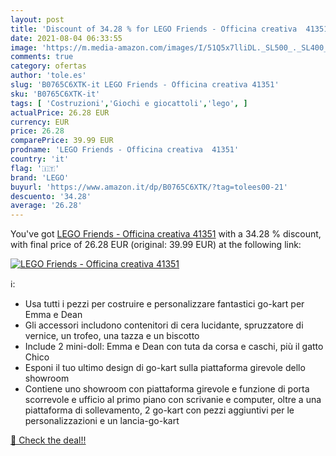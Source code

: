 ```yaml
---
layout: post
title: 'Discount of 34.28 % for LEGO Friends - Officina creativa  41351'
date: 2021-08-04 06:33:55
image: 'https://m.media-amazon.com/images/I/51Q5x7lliDL._SL500_._SL400_.jpg'
comments: true
category: ofertas
author: 'tole.es'
slug: 'B0765C6XTK-it LEGO Friends - Officina creativa 41351'
sku: 'B0765C6XTK-it'
tags: [ 'Costruzioni','Giochi e giocattoli','lego', ]
actualPrice: 26.28 EUR
currency: EUR
price: 26.28
comparePrice: 39.99 EUR
prodname: 'LEGO Friends - Officina creativa  41351'
country: 'it'
flag: '🇮🇹'
brand: 'LEGO'
buyurl: 'https://www.amazon.it/dp/B0765C6XTK/?tag=tolees00-21'
descuento: '34.28'
average: '26.28'
---
```


You've got [LEGO Friends - Officina creativa  41351](https://www.amazon.it/dp/B0765C6XTK/?tag=tolees00-21) with a  34.28 % discount, with final price of 26.28 EUR (original: 39.99 EUR) at the following link:

[![LEGO Friends - Officina creativa  41351](https://m.media-amazon.com/images/I/51Q5x7lliDL._SL500_._SL400_.jpg)](https://www.amazon.it/dp/B0765C6XTK/?tag=tolees00-21)

ℹ️:

- Usa tutti i pezzi per costruire e personalizzare fantastici go-kart per Emma e Dean
- Gli accessori includono contenitori di cera lucidante, spruzzatore di vernice, un trofeo, una tazza e un biscotto
- Include 2 mini-doll: Emma e Dean con tuta da corsa e caschi, più il gatto Chico
- Esponi il tuo ultimo design di go-kart sulla piattaforma girevole dello showroom
- Contiene uno showroom con piattaforma girevole e funzione di porta scorrevole e ufficio al primo piano con scrivanie e computer, oltre a una piattaforma di sollevamento, 2 go-kart con pezzi aggiuntivi per le personalizzazioni e un lancia-go-kart

[🛒 Check the deal!!](https://www.amazon.it/dp/B0765C6XTK/?tag=tolees00-21)

